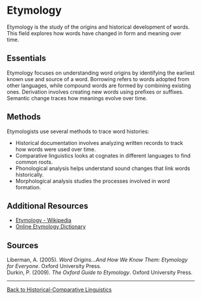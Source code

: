 # Etymology

Etymology is the study of the origins and historical development of words. This field explores how words have changed in form and meaning over time.

## Essentials

Etymology focuses on understanding word origins by identifying the earliest known use and source of a word. Borrowing refers to words adopted from other languages, while compound words are formed by combining existing ones. Derivation involves creating new words using prefixes or suffixes. Semantic change traces how meanings evolve over time.

## Methods

Etymologists use several methods to trace word histories:

- Historical documentation involves analyzing written records to track how words were used over time.
- Comparative linguistics looks at cognates in different languages to find common roots.
- Phonological analysis helps understand sound changes that link words historically.
- Morphological analysis studies the processes involved in word formation.

## Additional Resources

- [Etymology - Wikipedia](https://en.wikipedia.org/wiki/Etymology)
- [Online Etymology Dictionary](https://www.etymonline.com/)

## Sources

Liberman, A. (2005). *Word Origins...And How We Know Them: Etymology for Everyone*. Oxford University Press.  
Durkin, P. (2009). *The Oxford Guide to Etymology*. Oxford University Press.

---

[Back to Historical-Comparative Linguistics](../README.md)
